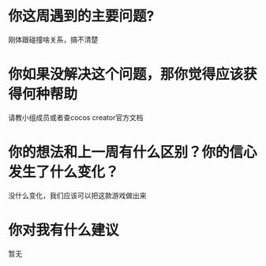 # 你这周遇到的主要问题?
刚体跟碰撞啥关系，搞不清楚

# 你如果没解决这个问题，那你觉得应该获得何种帮助
请教小组成员或者查cocos creator官方文档

# 你的想法和上一周有什么区别？你的信心发生了什么变化？
没什么变化，我们应该可以把这款游戏做出来

# 你对我有什么建议
暂无
